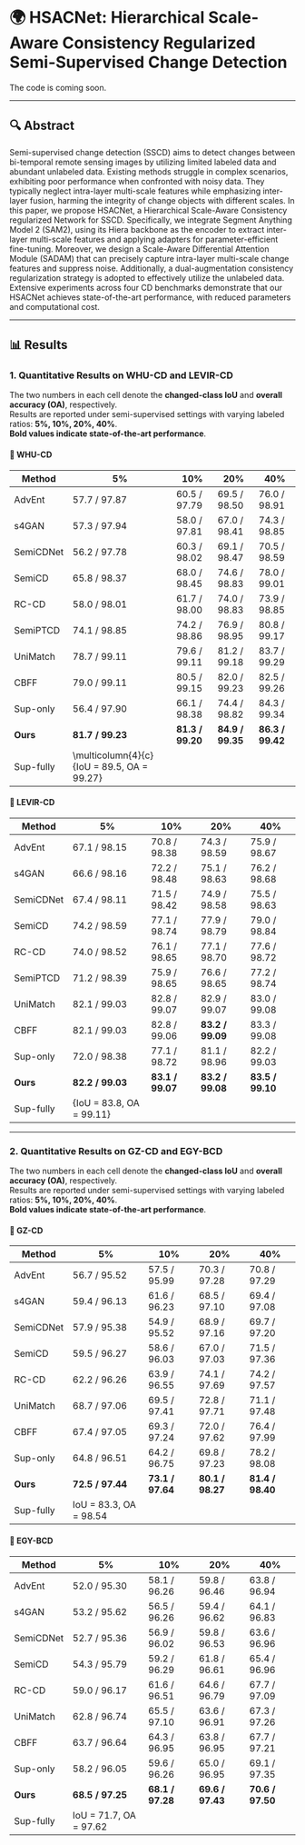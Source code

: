 # 🌍 HSACNet: Hierarchical Scale-Aware Consistency Regularized Semi-Supervised Change Detection


The code is coming soon.


---

## 🔍 Abstract

Semi-supervised change detection (SSCD) aims to detect changes between bi-temporal remote sensing images by utilizing limited labeled data and abundant unlabeled data. Existing methods struggle in complex scenarios, exhibiting poor performance when confronted with noisy data. They typically neglect intra-layer multi-scale features while emphasizing inter-layer fusion, harming the integrity of change objects with different scales. In this paper, we propose HSACNet, a Hierarchical Scale-Aware Consistency regularized Network for SSCD. Specifically, we integrate Segment Anything Model 2 (SAM2), using its Hiera backbone as the encoder to extract inter-layer multi-scale features and applying adapters for parameter-efficient fine-tuning. Moreover, we design a Scale-Aware Differential Attention Module (SADAM) that can precisely capture intra-layer multi-scale change features and suppress noise. Additionally, a dual-augmentation consistency regularization strategy is adopted to effectively utilize the unlabeled data. Extensive experiments across four CD benchmarks demonstrate that our HSACNet achieves state-of-the-art performance, with reduced parameters and computational cost.

---

## 📊 Results

### 1. Quantitative Results on WHU-CD and LEVIR-CD

The two numbers in each cell denote the **changed-class IoU** and **overall accuracy (OA)**, respectively.  
Results are reported under semi-supervised settings with varying labeled ratios: **5%, 10%, 20%, 40%**.  
**Bold values indicate state-of-the-art performance**.

#### 🔹 WHU-CD

| Method       | 5%             | 10%            | 20%            | 40%            |
|--------------|----------------|----------------|----------------|----------------|
| AdvEnt       | 57.7 / 97.87   | 60.5 / 97.79   | 69.5 / 98.50   | 76.0 / 98.91   |
| s4GAN        | 57.3 / 97.94   | 58.0 / 97.81   | 67.0 / 98.41   | 74.3 / 98.85   |
| SemiCDNet    | 56.2 / 97.78   | 60.3 / 98.02   | 69.1 / 98.47   | 70.5 / 98.59   |
| SemiCD       | 65.8 / 98.37   | 68.0 / 98.45   | 74.6 / 98.83   | 78.0 / 99.01   |
| RC-CD        | 58.0 / 98.01   | 61.7 / 98.00   | 74.0 / 98.83   | 73.9 / 98.85   |
| SemiPTCD     | 74.1 / 98.85   | 74.2 / 98.86   | 76.9 / 98.95   | 80.8 / 99.17   |
| UniMatch     | 78.7 / 99.11   | 79.6 / 99.11   | 81.2 / 99.18   | 83.7 / 99.29   |
| CBFF         | 79.0 / 99.11   | 80.5 / 99.15   | 82.0 / 99.23   | 82.5 / 99.26   |
| Sup-only     | 56.4 / 97.90   | 66.1 / 98.38   | 74.4 / 98.82   | 84.3 / 99.34   |
| **Ours**     | **81.7 / 99.23** | **81.3 / 99.20** | **84.9 / 99.35** | **86.3 / 99.42** |
| Sup-fully    | \multicolumn{4}{c}{IoU = 89.5, OA = 99.27} |

#### 🔹 LEVIR-CD

| Method       | 5%             | 10%            | 20%            | 40%            |
|--------------|----------------|----------------|----------------|----------------|
| AdvEnt       | 67.1 / 98.15   | 70.8 / 98.38   | 74.3 / 98.59   | 75.9 / 98.67   |
| s4GAN        | 66.6 / 98.16   | 72.2 / 98.48   | 75.1 / 98.63   | 76.2 / 98.68   |
| SemiCDNet    | 67.4 / 98.11   | 71.5 / 98.42   | 74.9 / 98.58   | 75.5 / 98.63   |
| SemiCD       | 74.2 / 98.59   | 77.1 / 98.74   | 77.9 / 98.79   | 79.0 / 98.84   |
| RC-CD        | 74.0 / 98.52   | 76.1 / 98.65   | 77.1 / 98.70   | 77.6 / 98.72   |
| SemiPTCD     | 71.2 / 98.39   | 75.9 / 98.65   | 76.6 / 98.65   | 77.2 / 98.74   |
| UniMatch     | 82.1 / 99.03   | 82.8 / 99.07   | 82.9 / 99.07   | 83.0 / 99.08   |
| CBFF         | 82.1 / 99.03   | 82.8 / 99.06   | **83.2 / 99.09** | 83.3 / 99.08   |
| Sup-only     | 72.0 / 98.38   | 77.1 / 98.72   | 81.1 / 98.96   | 82.2 / 99.03   |
| **Ours**     | **82.2 / 99.03** | **83.1 / 99.07** | **83.2 / 99.08** | **83.5 / 99.10** |
| Sup-fully    |                     {IoU = 83.8, OA = 99.11}                      |

---

### 2. Quantitative Results on GZ-CD and EGY-BCD

The two numbers in each cell denote the **changed-class IoU** and **overall accuracy (OA)**, respectively.  
Results are reported under semi-supervised settings with varying labeled ratios: **5%, 10%, 20%, 40%**.  
**Bold values indicate state-of-the-art performance**.

#### 🔹 GZ-CD

| Method       | 5%             | 10%            | 20%            | 40%            |
|--------------|----------------|----------------|----------------|----------------|
| AdvEnt       | 56.7 / 95.52   | 57.5 / 95.99   | 70.3 / 97.28   | 70.8 / 97.29   |
| s4GAN        | 59.4 / 96.13   | 61.6 / 96.23   | 68.5 / 97.10   | 69.4 / 97.08   |
| SemiCDNet    | 57.9 / 95.38   | 54.9 / 95.52   | 68.9 / 97.16   | 69.7 / 97.20   |
| SemiCD       | 59.5 / 96.27   | 58.6 / 96.03   | 67.0 / 97.03   | 71.5 / 97.36   |
| RC-CD        | 62.2 / 96.26   | 63.9 / 96.55   | 74.1 / 97.69   | 74.2 / 97.57   |
| UniMatch     | 68.7 / 97.06   | 69.5 / 97.41   | 72.8 / 97.71   | 71.1 / 97.48   |
| CBFF         | 67.4 / 97.05   | 69.3 / 97.24   | 72.0 / 97.62   | 76.4 / 97.99   |
| Sup-only     | 64.8 / 96.51   | 64.2 / 96.75   | 69.8 / 97.23   | 78.2 / 98.08   |
| **Ours**     | **72.5 / 97.44** | **73.1 / 97.64** | **80.1 / 98.27** | **81.4 / 98.40** |
| Sup-fully    |                      IoU = 83.3, OA = 98.54                       |

#### 🔹 EGY-BCD

| Method       | 5%             | 10%            | 20%            | 40%            |
|--------------|----------------|----------------|----------------|----------------|
| AdvEnt       | 52.0 / 95.30   | 58.1 / 96.26   | 59.8 / 96.46   | 63.8 / 96.94   |
| s4GAN        | 53.2 / 95.62   | 56.5 / 96.26   | 59.4 / 96.62   | 64.1 / 96.83   |
| SemiCDNet    | 52.7 / 95.36   | 56.9 / 96.02   | 59.8 / 96.53   | 63.6 / 96.96   |
| SemiCD       | 54.3 / 95.79   | 59.2 / 96.29   | 61.8 / 96.61   | 65.4 / 96.96   |
| RC-CD        | 59.0 / 96.17   | 61.6 / 96.51   | 64.6 / 96.79   | 67.7 / 97.09   |
| UniMatch     | 62.8 / 96.74   | 65.5 / 97.10   | 63.6 / 96.91   | 67.3 / 97.26   |
| CBFF         | 63.7 / 96.64   | 64.3 / 96.95   | 63.8 / 96.95   | 67.7 / 97.21   |
| Sup-only     | 58.2 / 96.05   | 59.6 / 96.26   | 65.0 / 96.95   | 69.1 / 97.35   |
| **Ours**     | **68.5 / 97.25** | **68.1 / 97.28** | **69.6 / 97.43** | **70.6 / 97.50** |
| Sup-fully    |                         IoU = 71.7, OA = 97.62                    |


